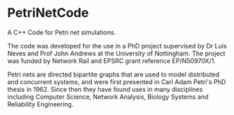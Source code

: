# PetriNetCode
A C++ Code for Petri net simulations. 

The code was developed for the use in a PhD project supervised by Dr Luis Neves and Prof John Andrews at the University of Nottingham. The project was funded by Network Rail and EPSRC grant reference EP/N50970X/1. 

Petri nets are directed bipartite graphs that are used to model distributed and concurrent systems, and were first presented in Carl Adam Petri's PhD thesis in 1962. Since then they have found uses in many disciplines including Computer Science, Network Analysis, Biology Systems and Reliability Engineering. 
